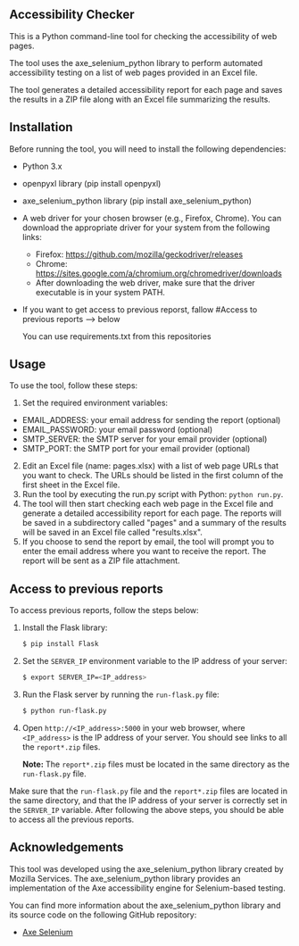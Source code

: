 
## Accessibility Checker
This is a Python command-line tool for checking the accessibility of web pages. 

The tool uses the axe_selenium_python library to perform automated accessibility testing on a list of web pages provided in an Excel file. 

The tool generates a detailed accessibility report for each page and saves the results in a ZIP file along with an Excel file summarizing the results.


## Installation

Before running the tool, you will need to install the following dependencies:

- Python 3.x
- openpyxl library (pip install openpyxl)
- axe_selenium_python library (pip install axe_selenium_python)
- A web driver for your chosen browser (e.g., Firefox, Chrome). You can download the appropriate driver for your system from the following links:
  - Firefox: https://github.com/mozilla/geckodriver/releases
  - Chrome: https://sites.google.com/a/chromium.org/chromedriver/downloads
  - After downloading the web driver, make sure that the driver executable is in your system PATH.
- If you want to get access to previous reporst, fallow #Access to previous reports --> below

  You can use requirements.txt from this repositories


## Usage
To use the tool, follow these steps:


1. Set the required environment variables:
  - EMAIL_ADDRESS: your email address for sending the report (optional)
- EMAIL_PASSWORD: your email password (optional)
- SMTP_SERVER: the SMTP server for your email provider (optional)
- SMTP_PORT: the SMTP port for your email provider (optional)
2. Edit an Excel file (name: pages.xlsx) with a list of web page URLs that you want to check. The URLs should be listed in the first column of the first sheet in the Excel file.
3. Run the tool by executing the run.py script with Python: ```python run.py```.
4. The tool will then start checking each web page in the Excel file and generate a detailed accessibility report for each page. The reports will be saved in a subdirectory called "pages" and a summary of the results will be saved in an Excel file called "results.xlsx".
5. If you choose to send the report by email, the tool will prompt you to enter the email address where you want to receive the report. The report will be sent as a ZIP file attachment.


## Access to previous reports

To access previous reports, follow the steps below:

1. Install the Flask library:

   ```bash
   $ pip install Flask
   ```

2. Set the `SERVER_IP` environment variable to the IP address of your server:

   ```bash
   $ export SERVER_IP=<IP_address>
   ```

3. Run the Flask server by running the `run-flask.py` file:

   ```bash
   $ python run-flask.py
   ```

4. Open `http://<IP_address>:5000` in your web browser, where `<IP_address>` is the IP address of your server. You should see links to all the `report*.zip` files.

   **Note:** The `report*.zip` files must be located in the same directory as the `run-flask.py` file.

Make sure that the `run-flask.py` file and the `report*.zip` files are located in the same directory, and that the IP address of your server is correctly set in the `SERVER_IP` variable. After following the above steps, you should be able to access all the previous reports.



## Acknowledgements

This tool was developed using the axe_selenium_python library created by Mozilla Services. The axe_selenium_python library provides an implementation of the Axe accessibility engine for Selenium-based testing.

You can find more information about the axe_selenium_python library and its source code on the following GitHub repository:

 - [Axe Selenium](https://github.com/mozilla-services/axe-selenium-python)


